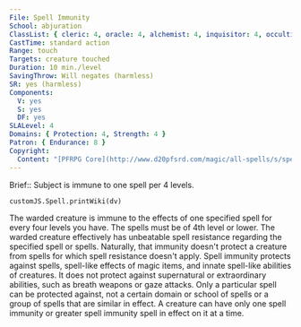 ```yaml
---
File: Spell Immunity
School: abjuration
ClassList: { cleric: 4, oracle: 4, alchemist: 4, inquisitor: 4, occultist: 4, psychic: 4, spiritualist: 4 }
CastTime: standard action
Range: touch
Targets: creature touched
Duration: 10 min./level
SavingThrow: Will negates (harmless)
SR: yes (harmless)
Components:
  V: yes
  S: yes
  DF: yes
SLALevel: 4
Domains: { Protection: 4, Strength: 4 }
Patron: { Endurance: 8 }
Copyright:
  Content: "[PFRPG Core](http://www.d20pfsrd.com/magic/all-spells/s/spell-immunity)"
---
```

Brief:: Subject is immune to one spell per 4 levels.

```dataviewjs
customJS.Spell.printWiki(dv)
```

The warded creature is immune to the effects of one specified spell for every four levels you have. The spells must be of 4th level or lower. The warded creature effectively has unbeatable spell resistance regarding the specified spell or spells. Naturally, that immunity doesn't protect a creature from spells for which spell resistance doesn't apply. Spell immunity protects against spells, spell-like effects of magic items, and innate spell-like abilities of creatures. It does not protect against supernatural or extraordinary abilities, such as breath weapons or gaze attacks.  Only a particular spell can be protected against, not a certain domain or school of spells or a group of spells that are similar in effect. A creature can have only one spell immunity or greater spell immunity spell in effect on it at a time.
